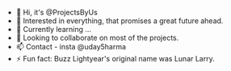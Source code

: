 - 👋 Hi, it's @ProjectsByUs
- 👀 Interested in everything, that promises a great future ahead.
- 🌱 Currently learning ...
- 💞️ Looking to collaborate on most of the projects.
- 📫 Contact - insta @uday5harma
- ⚡ Fun fact: Buzz Lightyear's original name was Lunar Larry.

<!---
ProjectsByUs/ProjectsByUs is a ✨ special ✨ repository because its `README.md` (this file) appears on your GitHub profile.
You can click the Preview link to take a look at your changes.
--->
